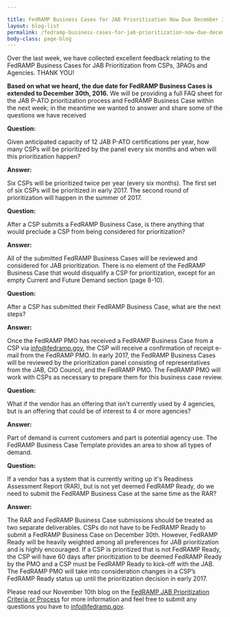 ```yaml
---

title: FedRAMP Business Cases for JAB Prioritization Now Due December 30th
layout: blog-list
permalink: /fedramp-business-cases-for-jab-prioritization-now-due-december-30th/
body-class: page-blog
---
```

Over the last week, we have collected excellent feedback relating to the FedRAMP Business Cases for JAB Prioritization from CSPs, 3PAOs and Agencies. THANK YOU!

**Based on what we heard, the due date for** **FedRAMP Business Cases** **is extended to December 30th, 2016.** We will be providing a full FAQ sheet for the JAB P-ATO prioritization process and FedRAMP Business Case within the next week; in the meantime we wanted to answer and share some of the questions we have received

**Question:**

Given anticipated capacity of 12 JAB P-ATO certifications per year, how many CSPs will be prioritized by the panel every six months and when will this prioritization happen?


**Answer:**

Six CSPs will be prioritized twice per year (every six months). The first set of six CSPs will be prioritized in early 2017. The second round of prioritization will happen in the summer of 2017.


**Question:**

After a CSP submits a FedRAMP Business Case, is there anything that would preclude a CSP from being considered for prioritization?


**Answer:**

All of the submitted FedRAMP Business Cases will be reviewed and considered for JAB prioritization. There is no element of the FedRAMP Business Case that would disqualify a CSP for prioritization, except for an empty Current and Future Demand section (page 8-10).


**Question:**

After a CSP has submitted their FedRAMP Business Case, what are the next steps?


**Answer:**

Once the FedRAMP PMO has received a FedRAMP Business Case from a CSP via info@fedramp.gov, the CSP will receive a confirmation of receipt e-mail from the FedRAMP PMO. In early 2017, the FedRAMP Business Cases will be reviewed by the prioritization panel consisting of representatives from the JAB, CIO Council, and the FedRAMP PMO. The FedRAMP PMO will work with CSPs as necessary to prepare them for this business case review.


**Question:**

What if the vendor has an offering that isn't currently used by 4 agencies, but is an offering that could be of interest to 4 or more agencies?


**Answer:**

Part of demand is current customers and part is potential agency use. The FedRAMP Business Case Template provides an area to show all types of demand.


**Question:**

If a vendor has a system that is currently writing up it's Readiness Assessment Report (RAR), but is not yet deemed FedRAMP Ready, do we need to submit the FedRAMP Business Case at the same time as the RAR?


**Answer:**

The RAR and FedRAMP Business Case submissions should be treated as two separate deliverables. CSPs do not have to be FedRAMP Ready to submit a FedRAMP Business Case on December 30th. However, FedRAMP Ready will be heavily weighted among all preferences for JAB prioritization and is highly encouraged. If a CSP is prioritized that is not FedRAMP Ready, the CSP will have 60 days after prioritization to be deemed FedRAMP Ready by the PMO and a CSP must be FedRAMP Ready to kick-off with the JAB. The FedRAMP PMO will take into consideration changes in a CSP’s FedRAMP Ready status up until the prioritization decision in early 2017. 


Please read our November 10th blog on the [FedRAMP JAB Prioritization Criteria or Process](https://www.fedramp.gov/fedramp-jab-prioritization-criteria-and-process/) for more information and feel free to submit any questions you have to [info@fedramp.gov](mailto:info@fedramp.gov).
